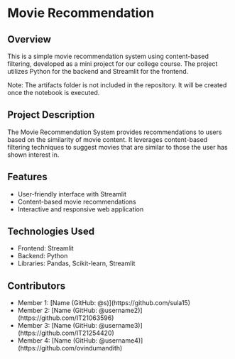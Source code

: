 # Movie Recommendation
## Overview
This is a simple movie recommendation system using content-based filtering, developed as a mini project for our college course. The project utilizes Python for the backend and Streamlit for the frontend.

Note: The artifacts folder is not included in the repository. It will be created once the notebook is executed.
## Project Description
The Movie Recommendation System provides recommendations to users based on the similarity of movie content. It leverages content-based filtering techniques to suggest movies that are similar to those the user has shown interest in.

## Features
<ul><li>User-friendly interface with Streamlit</li>
<li>Content-based movie recommendations</li>
<li>Interactive and responsive web application</li></ul>

## Technologies Used
<ul>
<li>Frontend: Streamlit</li>
<li>Backend: Python</li>
<li>Libraries: Pandas, Scikit-learn, Streamlit</li>
</ul>

## Contributors
<ul>
<li>Member 1: [Name (GitHub: @s)](https://github.com/sula15)</li>
<li>Member 2: [Name (GitHub: @username2)](https://github.com/IT21063596)</li>
<li>Member 3: [Name (GitHub: @username3)](https://github.com/IT21254420)</li>
<li>Member 4: [Name (GitHub: @username4)](https://github.com/ovindumandith)</li>
</ul>

